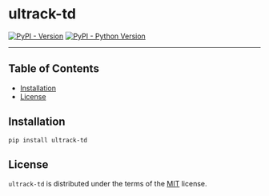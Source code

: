 # ultrack-td

[![PyPI - Version](https://img.shields.io/pypi/v/ultrack-td.svg)](https://pypi.org/project/ultrack-td)
[![PyPI - Python Version](https://img.shields.io/pypi/pyversions/ultrack-td.svg)](https://pypi.org/project/ultrack-td)

-----

## Table of Contents

- [Installation](#installation)
- [License](#license)

## Installation

```console
pip install ultrack-td
```

## License

`ultrack-td` is distributed under the terms of the [MIT](https://spdx.org/licenses/MIT.html) license.

